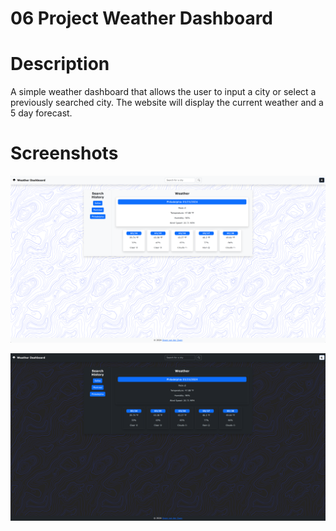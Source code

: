 # 06 Project Weather Dashboard

# Description
A simple weather dashboard that allows the user to input a city or select a previously searched city. The website will display the current weather and a 5 day forecast.

# Screenshots
![Light Mode](./images/lightmode.png)


![Dark Mode](./images/darkmode.png)